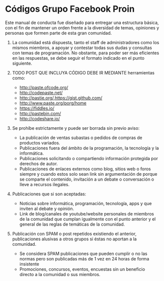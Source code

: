 Códigos Grupo Facebook Proin
============

Este manual de conducta fue diseñado para entregar una estructura básica, con el fin de mantener un orden frente a la diversidad de temas, opiniones y personas que formen parte de esta gran comunidad.

 1. La comunidad está dispuesta, tanto el staff de administradores como los mismos miembros, a apoyar y contestar todas sus dudas y consultas con temas de programación. No obstante, para poder ser más eficientes en las respuestas, se debe seguir el formato indicado en el punto siguiente.

 2.  TODO POST QUE INCLUYA CÓDIGO DEBE IR MEDIANTE herramientas como: 
 	 - http://paste.ofcode.org/
 	 - http://codepaste.net/
 	 - http://pastie.org/,https://gist.github.com/
	  - http://www.paste.org/porg/home
	  - https://fiddles.io/
	  - http://pastebin.com/
	  - http://codeshare.io/

 3.  Se prohíbe estrictamente y puede ser borrada sin previo aviso:
	  - La publicación de ventas subastas o pedidos de compras de productos variados.
 	 - Publicaciones fuera del ámbito de la programación, la tecnología y la informática.
	  -  Publicaciones solicitando o compartiendo información protegida por derechos de autor.
	  - Publicaciones de enlaces externos como blog, sitios web o foros siempre y cuando estos solo sean link sin argumentación de porque se comparte el contenido, invitación a un debate o conversación o lleve a recursos ilegales.

 4.  Publicaciones que si son aceptadas:
	 - Noticias sobre informática, programación, tecnología, apps y que inviten al debate y opinión.
	 - Link de blog/canales de youtube/website personales de miembros de la comunidad que cumplan igualmente con el punto anterior y el general de las reglas de temáticas de la comunidad.
	 
 5.  Publicación con SPAM o post repetidos existiendo el anterior, publicaciones alusivas a otros grupos si éstas no aportan a la comunidad.
	 - Se considera SPAM publicaciones que pueden cumplir o no las normas pero son publicadas más de 1 vez en 24 horas de forma insistente
	 - Promociones, concursos, eventos, encuestas sin un beneficio directo a la comunidad o sus miembros.



